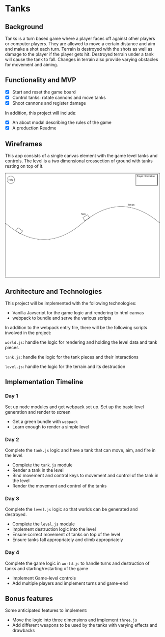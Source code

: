 # Tanks
## Background
Tanks is a turn based game where a player faces off against other players or computer players. They are allowed to move a certain distance and aim and make a shot each turn. Terrain is destroyed with the shots as well as damage to the player if the player gets hit. Destroyed terrain under a tank will cause the tank to fall. Changes in terrain also provide varying obstacles for movement and aiming.

## Functionality and MVP

- [x] Start and reset the game board
- [x] Control tanks: rotate cannons and move tanks
- [x] Shoot cannons and register damage

In addition, this project will include:

- [x] An about modal describing the rules of the game
- [x] A production Readme

## Wireframes
This app consists of a single canvas element with the game level tanks and controls. The level is a two dimensional crossection of ground with tanks resting on top of it.

![wireframes](Tanks.png)

## Architecture and Technologies
This project will be implemented with the following technologies:
- Vanilla Javscript for the game logic and rendering to html canvas
- webpack to bundle and serve the various scripts

In addition to the webpack entry file, there will be the following scripts involved in the project:

`world.js`: handle the logic for rendering and holding the level data and tank pieces

`tank.js`: handle the logic for the tank pieces and their interactions

`level.js`: handle the logic for the terrain and its destruction

## Implementation Timeline

### Day 1
Set up node modules and get webpack set up. Set up the basic level generation and render to screen

- Get a green bundle with `webpack`
- Learn enough to render a simple level

### Day 2
Complete the `tank.js` logic and have a tank that can move, aim, and fire in the level.

- Complete the `tank.js` module
- Render a tank in the level
- Bind movement and control keys to movement and control of the tank in the level
- Render the movement and control of the tanks

### Day 3
Complete the `level.js` logic so that worlds can be generated and destroyed.

- Complete the `level.js` module
- Implement destruction logic into the level
- Ensure correct movement of tanks on top of the level
- Ensure tanks fall appropriately and climb appropriately

### Day 4
Complete the game logic in `world.js` to handle turns and destruction of tanks and starting/restarting of the game

- Implement Game-level controls
- Add multiple players and implement turns and game-end

## Bonus features
Some anticipated features to implement:

- Move the logic into three dimensions and implement `three.js`
- Add different weapons to be used by the tanks with varying effects and drawbacks
